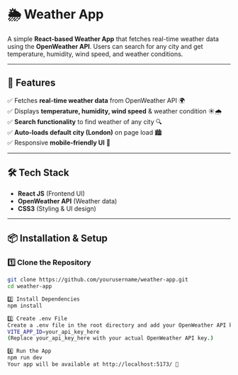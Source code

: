 # 🌦 Weather App

A simple **React-based Weather App** that fetches real-time weather data using the **OpenWeather API**. Users can search for any city and get temperature, humidity, wind speed, and weather conditions.

---

## 🚀 Features

✅ Fetches **real-time weather data** from OpenWeather API 🌍  
✅ Displays **temperature, humidity, wind speed** & weather condition ☀️🌧  
✅ **Search functionality** to find weather of any city 🔍  
✅ **Auto-loads default city (London)** on page load 🏙  
✅ Responsive **mobile-friendly UI** 📱  

---

## 🛠 Tech Stack

- **React JS** (Frontend UI)  
- **OpenWeather API** (Weather data)  
- **CSS3** (Styling & UI design)  

---

## 📦 Installation & Setup

### 1️⃣ Clone the Repository  
```bash
git clone https://github.com/yourusername/weather-app.git
cd weather-app

2️⃣ Install Dependencies
npm install

3️⃣ Create .env File
Create a .env file in the root directory and add your OpenWeather API key:
VITE_APP_ID=your_api_key_here
(Replace your_api_key_here with your actual OpenWeather API key.)

4️⃣ Run the App
npm run dev
Your app will be available at http://localhost:5173/ 🚀

